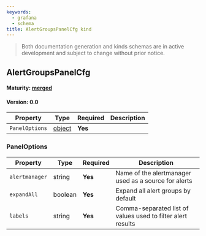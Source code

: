 ```yaml
---
keywords:
  - grafana
  - schema
title: AlertGroupsPanelCfg kind
---
```

> Both documentation generation and kinds schemas are in active development and subject to change without prior notice.

## AlertGroupsPanelCfg

#### Maturity: [merged](../../../maturity/#merged)
#### Version: 0.0



| Property       | Type                    | Required | Description |
|----------------|-------------------------|----------|-------------|
| `PanelOptions` | [object](#paneloptions) | **Yes**  |             |

### PanelOptions

| Property       | Type    | Required | Description                                                 |
|----------------|---------|----------|-------------------------------------------------------------|
| `alertmanager` | string  | **Yes**  | Name of the alertmanager used as a source for alerts        |
| `expandAll`    | boolean | **Yes**  | Expand all alert groups by default                          |
| `labels`       | string  | **Yes**  | Comma-separated list of values used to filter alert results |


